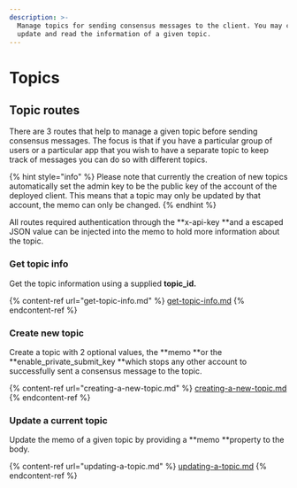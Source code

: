 ```yaml
---
description: >-
  Manage topics for sending consensus messages to the client. You may create,
  update and read the information of a given topic.
---
```


# Topics

## Topic routes

There are 3 routes that help to manage a given topic before sending consensus messages. The focus is that if you have a particular group of users or a particular app that you wish to have a separate topic to keep track of messages you can do so with different topics.

{% hint style="info" %}
Please note that currently the creation of new topics automatically set the admin key to be the public key of the account of the deployed client. This means that a topic may only be updated by that account, the memo can only be changed.
{% endhint %}

All routes required authentication through the **x-api-key **and a escaped JSON value can be injected into the memo to hold more information about the topic.

### Get topic info

Get the topic information using a supplied **topic_id.**

{% content-ref url="get-topic-info.md" %}
[get-topic-info.md](get-topic-info.md)
{% endcontent-ref %}

### Create new topic

Create a topic with 2 optional values, the **memo **or the **enable_private_submit_key **which stops any other account to successfully sent a consensus message to the topic.

{% content-ref url="creating-a-new-topic.md" %}
[creating-a-new-topic.md](creating-a-new-topic.md)
{% endcontent-ref %}

### Update a current topic

Update the memo of a given topic by providing a **memo **property to the body.

{% content-ref url="updating-a-topic.md" %}
[updating-a-topic.md](updating-a-topic.md)
{% endcontent-ref %}

